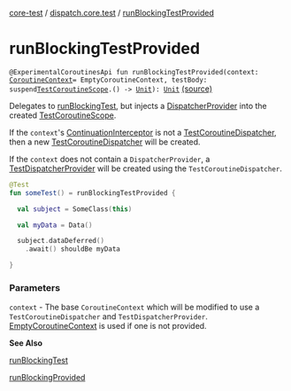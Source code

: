 [core-test](../index.md) / [dispatch.core.test](index.md) / [runBlockingTestProvided](./run-blocking-test-provided.md)

# runBlockingTestProvided

`@ExperimentalCoroutinesApi fun runBlockingTestProvided(context: `[`CoroutineContext`](https://kotlinlang.org/api/latest/jvm/stdlib/kotlin.coroutines/-coroutine-context/index.html)` = EmptyCoroutineContext, testBody: suspend `[`TestCoroutineScope`](https://kotlin.github.io/kotlinx.coroutines/kotlinx-coroutines-test/kotlinx.coroutines.test/-test-coroutine-scope/index.html)`.() -> `[`Unit`](https://kotlinlang.org/api/latest/jvm/stdlib/kotlin/-unit/index.html)`): `[`Unit`](https://kotlinlang.org/api/latest/jvm/stdlib/kotlin/-unit/index.html) [(source)](https://github.com/RBusarow/Dispatch/tree/master/core-test/src/main/java/dispatch/core/test/Builders.kt#L73)

Delegates to [runBlockingTest](https://kotlin.github.io/kotlinx.coroutines/kotlinx-coroutines-test/kotlinx.coroutines.test/run-blocking-test.html), but injects a [DispatcherProvider](https://rbusarow.github.io/Dispatch/core/dispatch.core/-dispatcher-provider/index.md) into the created [TestCoroutineScope](https://kotlin.github.io/kotlinx.coroutines/kotlinx-coroutines-test/kotlinx.coroutines.test/-test-coroutine-scope/index.html).

If the `context`'s [ContinuationInterceptor](https://kotlinlang.org/api/latest/jvm/stdlib/kotlin.coroutines/-continuation-interceptor/index.html) is not a [TestCoroutineDispatcher](https://kotlin.github.io/kotlinx.coroutines/kotlinx-coroutines-test/kotlinx.coroutines.test/-test-coroutine-dispatcher/index.html),
then a new [TestCoroutineDispatcher](https://kotlin.github.io/kotlinx.coroutines/kotlinx-coroutines-test/kotlinx.coroutines.test/-test-coroutine-dispatcher/index.html) will be created.

If the `context` does not contain a `DispatcherProvider`,
a [TestDispatcherProvider](-test-dispatcher-provider/index.md) will be created using the `TestCoroutineDispatcher`.

``` kotlin
@Test
fun someTest() = runBlockingTestProvided {

  val subject = SomeClass(this)

  val myData = Data()

  subject.dataDeferred()
    .await() shouldBe myData

}
```

### Parameters

`context` - The base `CoroutineContext` which will be modified
to use a `TestCoroutineDispatcher` and `TestDispatcherProvider`.
[EmptyCoroutineContext](https://kotlinlang.org/api/latest/jvm/stdlib/kotlin.coroutines/-empty-coroutine-context/index.html) is used if one is not provided.

**See Also**

[runBlockingTest](https://kotlin.github.io/kotlinx.coroutines/kotlinx-coroutines-test/kotlinx.coroutines.test/run-blocking-test.html)

[runBlockingProvided](run-blocking-provided.md)

